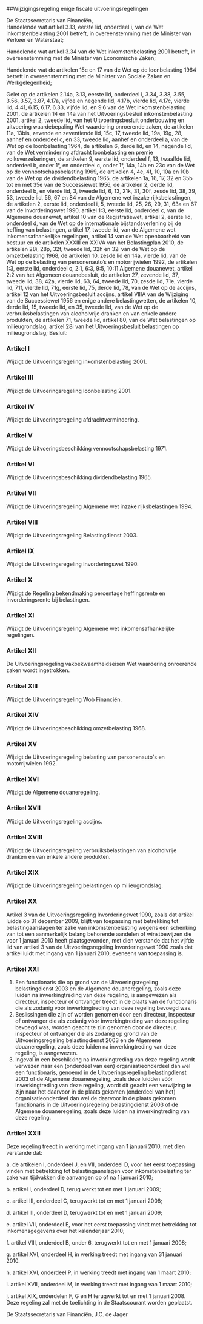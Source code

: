 <meta http-equiv='Content-Type' content='text/html; charset=utf-8' />

##Wijzigingsregeling enige fiscale uitvoeringsregelingen

De Staatssecretaris van Financiën,  
Handelende wat artikel 3.13, eerste lid, onderdeel i, van de Wet inkomstenbelasting 2001 betreft, in overeenstemming met de Minister van Verkeer en Waterstaat;

Handelende wat artikel 3.34 van de Wet inkomstenbelasting 2001 betreft, in overeenstemming met de Minister van Economische Zaken;

Handelende wat de artikelen 15c en 17 van de Wet op de loonbelasting 1964 betreft in overeenstemming met de Minister van Sociale Zaken en Werkgelegenheid;

Gelet op de artikelen 2.14a, 3.13, eerste lid, onderdeel i, 3.34, 3.38, 3.55, 3.56, 3.57, 3.87, 4.17a, vijfde en negende lid, 4.17b, vierde lid, 4.17c, vierde lid, 4.41, 6.15, 6.17, 6.33, vijfde lid, en 9.6 van de Wet inkomstenbelasting 2001, de artikelen 14 en 14a van het Uitvoeringsbesluit inkomstenbelasting 2001, artikel 2, tweede lid, van het Uitvoeringsbesluit onderbouwing en uitvoering waardebepaling Wet waardering onroerende zaken, de artikelen 11a, 13bis, zevende en zeventiende lid, 15c, 17, tweede lid, 19a, 19g, 28, aanhef en onderdeel c, en 33, tweede lid, aanhef en onderdeel a, van de Wet op de loonbelasting 1964, de artikelen 6, derde lid, en 14, negende lid, van de Wet vermindering afdracht loonbelasting en premie volksverzekeringen, de artikelen 9, eerste lid, onderdeel f, 13, twaalfde lid, onderdeel b, onder 1°, en onderdeel c, onder 1°, 14a, 14b en 23c van de Wet op de vennootschapsbelasting 1969, de artikelen 4, 4e, 4f, 10, 10a en 10b van de Wet op de dividendbelasting 1965, de artikelen 1a, 16, 17, 32 en 35b tot en met 35e van de Successiewet 1956, de artikelen 2, derde lid, onderdeel b, en vierde lid, 3, tweede lid, 6, 13, 21k, 31, 30f, zesde lid, 38, 39, 53, tweede lid, 56, 67 en 84 van de Algemene wet inzake rijksbelastingen, de artikelen 2, eerste lid, onderdeel i, 5, tweede lid, 25, 26, 29, 31, 63a en 67 van de Invorderingswet 1990, artikel 1:3, eerste lid, onderdeel c, van de Algemene douanewet, artikel 10 van de Registratiewet, artikel 2, eerste lid, onderdeel d, van de Wet op de internationale bijstandsverlening bij de heffing van belastingen, artikel 17, tweede lid, van de Algemene wet inkomensafhankelijke regelingen, artikel 14 van de Wet openbaarheid van bestuur en de artikelen XXXIII en XXIVA van het Belastingplan 2010, de artikelen 28i, 28p, 32f, tweede lid, 32h en 32i van de Wet op de omzetbelasting 1968, de artikelen 10, zesde lid en 14a, vierde lid, van de Wet op de belasting van personenauto’s en motorrijwielen 1992, de artikelen 1:3, eerste lid, onderdeel c, 2:1, 6:3, 9:5, 10:11 Algemene douanewet, artikel 2:2 van het Algemeen douanebesluit, de artikelen 27, zevende lid, 37, tweede lid, 38, 42a, vierde lid, 63, 64, tweede lid, 70, zesde lid, 71e, vierde lid, 71f, vierde lid, 71g, eerste lid, 75, derde lid, 78, van de Wet op de accijns, artikel 12 van het Uitvoeringsbesluit accijns, artikel VIIIA van de Wijziging van de Successiewet 1956 en enige andere belastingwetten, de artikelen 10, derde lid, 15, tweede lid, en 35, tweede lid, van de Wet op de verbruiksbelastingen van alcoholvrije dranken en van enkele andere produkten, de artikelen 71, tweede lid, artikel 80, van de Wet belastingen op milieugrondslag, artikel 28i van het Uitvoeringsbesluit belastingen op milieugrondslag;
Besluit:    

### Artikel  I  

Wijzigt de Uitvoeringsregeling inkomstenbelasting 2001. 

### Artikel  III  

Wijzigt de Uitvoeringsregeling loonbelasting 2001. 

### Artikel  IV  

Wijzigt de Uitvoeringsregeling afdrachtvermindering. 

### Artikel  V  

Wijzigt de Uitvoeringsbeschikking vennootschapsbelasting 1971. 

### Artikel  VI  

Wijzigt de Uitvoeringsbeschikking dividendbelasting 1965. 

### Artikel  VII  

Wijzigt de Uitvoeringsregeling Algemene wet inzake rijksbelastingen 1994. 

### Artikel  VIII  

Wijzigt de Uitvoeringsregeling Belastingdienst 2003. 

### Artikel  IX  

Wijzigt de Uitvoeringsregeling Invorderingswet 1990. 

### Artikel  X  

Wijzigt de Regeling bekendmaking percentage heffingsrente en invorderingsrente bij belastingen. 

### Artikel  XI  

Wijzigt de Uitvoeringsregeling Algemene wet inkomensafhankelijke regelingen. 

### Artikel  XII  

De Uitvoeringsregeling vakbekwaamheidseisen Wet waardering onroerende zaken wordt ingetrokken. 

### Artikel  XIII  

Wijzigt de Uitvoeringsregeling Wob Financiën. 

### Artikel  XIV  

Wijzigt de Uitvoeringsbeschikking omzetbelasting 1968. 

### Artikel  XV  

Wijzigt de Uitvoeringsregeling belasting van personenauto's en motorrijwielen 1992. 

### Artikel  XVI  

Wijzigt de Algemene douaneregeling. 

### Artikel  XVII  

Wijzigt de Uitvoeringsregeling accijns. 

### Artikel  XVIII  

Wijzigt de Uitvoeringsregeling verbruiksbelastingen van alcoholvrije dranken en van enkele andere produkten. 

### Artikel  XIX  

Wijzigt de Uitvoeringsregeling belastingen op milieugrondslag. 

### Artikel  XX  

Artikel 3 van de Uitvoeringsregeling Invorderingswet 1990, zoals dat artikel luidde op 31 december 2009, blijft van toepassing met betrekking tot belastingaanslagen ter zake van inkomstenbelasting wegens een schenking van tot een aanmerkelijk belang behorende aandelen of winstbewijzen die voor 1 januari 2010 heeft plaatsgevonden, met dien verstande dat het vijfde lid van artikel 3 van de Uitvoeringsregeling Invorderingswet 1990 zoals dat artikel luidt met ingang van 1 januari 2010, eveneens van toepassing is. 

### Artikel  XXI  

1.  Een functionaris die op grond van de Uitvoeringsregeling belastingdienst 2003 en de Algemene douaneregeling, zoals deze luiden na inwerkingtreding van deze regeling, is aangewezen als directeur, inspecteur of ontvanger treedt in de plaats van de functionaris die als zodanig vóór inwerkingtreding van deze regeling bevoegd was.   
2.  Beslissingen die zijn of worden genomen door een directeur, inspecteur of ontvanger die als zodanig vóór inwerkingtreding van deze regeling bevoegd was, worden geacht te zijn genomen door de directeur, inspecteur of ontvanger die als zodanig op grond van de Uitvoeringsregeling belastingdienst 2003 en de Algemene douaneregeling, zoals deze luiden na inwerkingtreding van deze regeling, is aangewezen.   
3.  Ingeval in een beschikking na inwerkingtreding van deze regeling wordt verwezen naar een (onderdeel van een) organisatieonderdeel dan wel een functionaris, genoemd in de Uitvoeringsregeling belastingdienst 2003 of de Algemene douaneregeling, zoals deze luidden vóór inwerkingtreding van deze regeling, wordt dit geacht een verwijzing te zijn naar het daarvoor in de plaats gekomen (onderdeel van het) organisatieonderdeel dan wel de daarvoor in de plaats gekomen functionaris in de Uitvoeringsregeling belastingdienst 2003 of de Algemene douaneregeling, zoals deze luiden na inwerkingtreding van deze regeling.  

### Artikel  XXII  

Deze regeling treedt in werking met ingang van 1 januari 2010, met dien verstande dat: 

a. de artikelen I, onderdeel J, en VII, onderdeel D, voor het eerst toepassing vinden met betrekking tot belastingaanslagen voor inkomstenbelasting ter zake van tijdvakken die aanvangen op of na 1 januari 2010;  

b. artikel I, onderdeel D, terug werkt tot en met 1 januari 2009;  

c. artikel III, onderdeel C, terugwerkt tot en met 1 januari 2008;  

d. artikel III, onderdeel D, terugwerkt tot en met 1 januari 2009;  

e. artikel VII, onderdeel E, voor het eerst toepassing vindt met betrekking tot inkomensgegevens over het kalenderjaar 2010;  

f. artikel VIII, onderdeel B, onder 6, terugwerkt tot en met 1 januari 2008;  

g. artikel XVI, onderdeel H, in werking treedt met ingang van 31 januari 2010.  

h. artikel XVI, onderdeel P, in werking treedt met ingang van 1 maart 2010;  

i. artikel XVII, onderdeel M, in werking treedt met ingang van 1 maart 2010;  

j. artikel XIX, onderdelen F, G en H terugwerkt tot en met 1 januari 2008.   
Deze regeling zal met de toelichting in de Staatscourant worden geplaatst.  

De 
Staatssecretaris van Financiën, 
J.C. de Jager     
